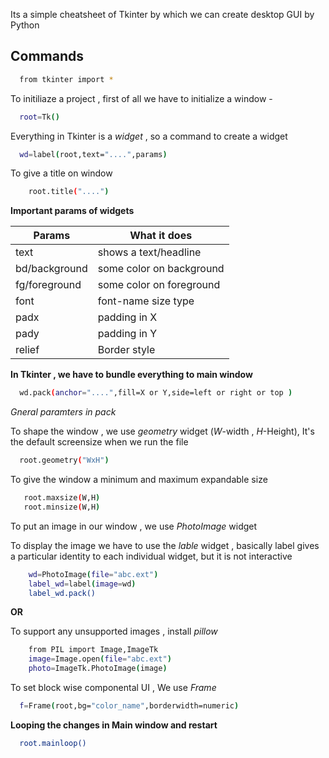 
Its a simple cheatsheet of Tkinter by which we can create desktop GUI by Python


## Commands

```bash
  from tkinter import *
```
To initiliaze a project , first of all we have to initialize a window - 

```bash
  root=Tk()
```
Everything in Tkinter is a *widget* , so a command to create a widget

```bash
  wd=label(root,text="....",params)
```

To give a title on window
```bash
    root.title("....")
```
**Important params of widgets**

| Params  | What it does |
| ------------- | ------------- |
| text  | shows a text/headline  |
| bd/background  | some color on background  |
| fg/foreground  | some color on foreground  |
| font  | font-name size type  |
| padx | padding in X  |
| pady | padding in Y  |
| relief | Border style  |

**In Tkinter , we have to bundle everything to main window**

```bash
  wd.pack(anchor="....",fill=X or Y,side=left or right or top )
```
*Gneral paramters in pack*

To shape the window , we use *geometry* widget (*W*-width , *H*-Height), It's the default screensize when we run the file

```bash
  root.geometry("WxH")
```
To give the window a minimum and maximum expandable size

```bash
   root.maxsize(W,H)
   root.minsize(W,H)
```

To put an image in our window , we use *PhotoImage* widget

To display the image we have to use the *lable* widget , basically label gives a particular identity to each individual widget, but it is not interactive

```bash
    wd=PhotoImage(file="abc.ext")
    label_wd=label(image=wd)
    label_wd.pack()
```

**OR**

To support any unsupported images , install *pillow*

```bash
    from PIL import Image,ImageTk
    image=Image.open(file="abc.ext")
    photo=ImageTk.PhotoImage(image)
```

To set block wise componental UI , We use *Frame*

```bash
  f=Frame(root,bg="color_name",borderwidth=numeric)
```

**Looping the changes in Main window and restart**

```bash
  root.mainloop()
```
